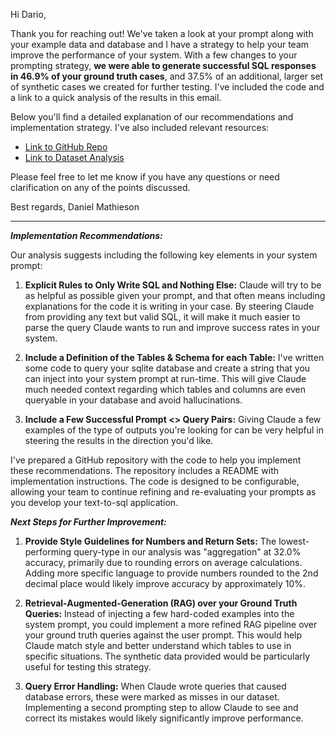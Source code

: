 Hi Dario,

Thank you for reaching out! We've taken a look at your prompt along with your example data and database and I have a strategy to help your team improve the performance of your system. With a few changes to your prompting strategy, **we were able to generate successful SQL responses in 46.9% of your ground truth cases**, and 37.5% of an additional, larger set of synthetic cases we created for further testing. I've included the code and a link to a quick analysis of the results in this email.

Below you'll find a detailed explanation of our recommendations and implementation strategy. I've also included relevant resources:

- [Link to GitHub Repo](https://github.com/dm4th/nba-stats-sql-edits/tree/main)
- [Link to Dataset Analysis](https://docs.google.com/spreadsheets/d/1QqkQboqnzTHiAZrysTd1a_n83Kf4ZzuBfvw1jOHAUaI/edit?usp=sharing)

Please feel free to let me know if you have any questions or need clarification on any of the points discussed.

Best regards,
Daniel Mathieson

-------------

**_Implementation Recommendations:_**

Our analysis suggests including the following key elements in your system prompt:

1. **Explicit Rules to Only Write SQL and Nothing Else:** Claude will try to be as helpful as possible given your prompt, and that often means including explanations for the code it is writing in your case. By steering Claude from providing any text but valid SQL, it will make it much easier to parse the query Claude wants to run and improve success rates in your system.

2. **Include a Definition of the Tables & Schema for each Table:** I've written some code to query your sqlite database and create a string that you can inject into your system prompt at run-time. This will give Claude much needed context regarding which tables and columns are even queryable in your database and avoid hallucinations.

3. **Include a Few Successful Prompt <> Query Pairs:** Giving Claude a few examples of the type of outputs you're looking for can be very helpful in steering the results in the direction you'd like.

I've prepared a GitHub repository with the code to help you implement these recommendations. The repository includes a README with implementation instructions. The code is designed to be configurable, allowing your team to continue refining and re-evaluating your prompts as you develop your text-to-sql application.

**_Next Steps for Further Improvement:_**

1. **Provide Style Guidelines for Numbers and Return Sets:** The lowest-performing query-type in our analysis was "aggregation" at 32.0% accuracy, primarily due to rounding errors on average calculations. Adding more specific language to provide numbers rounded to the 2nd decimal place would likely improve accuracy by approximately 10%.

2. **Retrieval-Augmented-Generation (RAG) over your Ground Truth Queries:** Instead of injecting a few hard-coded examples into the system prompt, you could implement a more refined RAG pipeline over your ground truth queries against the user prompt. This would help Claude match style and better understand which tables to use in specific situations. The synthetic data provided would be particularly useful for testing this strategy.

3. **Query Error Handling:** When Claude wrote queries that caused database errors, these were marked as misses in our dataset. Implementing a second prompting step to allow Claude to see and correct its mistakes would likely significantly improve performance.